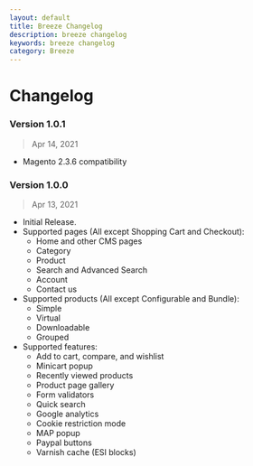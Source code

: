 ```yaml
---
layout: default
title: Breeze Changelog
description: breeze changelog
keywords: breeze changelog
category: Breeze
---
```


# Changelog

### Version 1.0.1

> Apr 14, 2021

 -  Magento 2.3.6 compatibility

### Version 1.0.0

> Apr 13, 2021

 -  Initial Release.
 -  Supported pages (All except Shopping Cart and Checkout):
    - Home and other CMS pages
    - Category
    - Product
    - Search and Advanced Search
    - Account
    - Contact us
 -  Supported products (All except Configurable and Bundle):
    - Simple
    - Virtual
    - Downloadable
    - Grouped
 -  Supported features:
    - Add to cart, compare, and wishlist
    - Minicart popup
    - Recently viewed products
    - Product page gallery
    - Form validators
    - Quick search
    - Google analytics
    - Cookie restriction mode
    - MAP popup
    - Paypal buttons
    - Varnish cache (ESI blocks)
